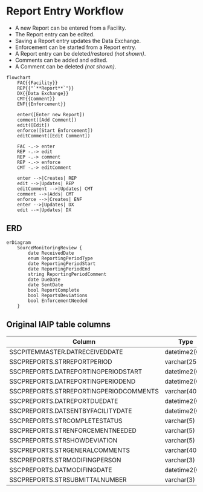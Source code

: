 # Report Entry Workflow

* A new Report can be entered from a Facility.
* The Report entry can be edited.
* Saving a Report entry updates the Data Exchange.
* Enforcement can be started from a Report entry.
* A Report entry can be deleted/restored *(not shown)*.
* Comments can be added and edited.
* A Comment can be deleted *(not shown)*.

```mermaid
flowchart
    FAC{{Facility}}
    REP{{"`**Report**`"}}
    DX{{Data Exchange}}
    CMT{{Comment}}
    ENF{{Enforcement}}

    enter([Enter new Report])
    comment([Add Comment])
    edit([Edit])
    enforce([Start Enforcement])
    editComment([Edit Comment])

    FAC -.-> enter
    REP -.-> edit
    REP -.-> comment
    REP -.-> enforce
    CMT -.-> editComment

    enter -->|Creates| REP
    edit -->|Updates| REP
    editComment -->|Updates| CMT
    comment -->|Adds| CMT
    enforce -->|Creates| ENF
    enter -->|Updates| DX
    edit -->|Updates| DX

```

## ERD

```mermaid
erDiagram
    SourceMonitoringReview {
        date ReceivedDate
        enum ReportingPeriodType
        date ReportingPeriodStart
        date ReportingPeriodEnd
        string ReportingPeriodComment
        date DueDate
        date SentDate
        bool ReportComplete
        bool ReportsDeviations
        bool EnforcementNeeded
    }
```

## Original IAIP table columns

| Column                                 | Type          | Migrate | Destination            |
|----------------------------------------|---------------|:-------:|------------------------|
| SSCPITEMMASTER.DATRECEIVEDDATE         | datetime2(0)  |    ✔    | ReceivedDate           |
| SSCPREPORTS.STRREPORTPERIOD            | varchar(25)   |    ✔    | ReportingPeriodType             |
| SSCPREPORTS.DATREPORTINGPERIODSTART    | datetime2(0)  |    ✔    | ReportingPeriodStart   |
| SSCPREPORTS.DATREPORTINGPERIODEND      | datetime2(0)  |    ✔    | ReportingPeriodEnd     |
| SSCPREPORTS.STRREPORTINGPERIODCOMMENTS | varchar(4000) |    ✔    | ReportingPeriodComment |
| SSCPREPORTS.DATREPORTDUEDATE           | datetime2(0)  |    ✔    | DueDate                |
| SSCPREPORTS.DATSENTBYFACILITYDATE      | datetime2(0)  |    ✔    | SentDate               |
| SSCPREPORTS.STRCOMPLETESTATUS          | varchar(5)    |    ✔    | ReportComplete       |
| SSCPREPORTS.STRENFORCEMENTNEEDED       | varchar(5)    |    ✔    | EnforcementNeeded    |
| SSCPREPORTS.STRSHOWDEVIATION           | varchar(5)    |    ✔    | ReportsDeviations      |
| SSCPREPORTS.STRGENERALCOMMENTS         | varchar(4000) |    ✔    | base.Notes             |
| SSCPREPORTS.STRMODIFINGPERSON          | varchar(3)    |    ?    | base.UpdatedById       |
| SSCPREPORTS.DATMODIFINGDATE            | datetime2(0)  |    ?    | base.UpdatedAt         |
| SSCPREPORTS.STRSUBMITTALNUMBER         | varchar(3)    |    ✖    | *none*                 |
